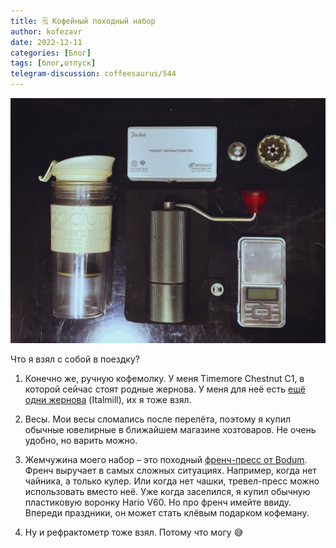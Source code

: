 ```yaml
---
title: 🗒 Кофейный походный набор
author: kofezavr
date: 2022-12-11
categories: [Блог]
tags: [блог,отпуск]
telegram-discussion: coffeesaurus/544
--- 
```

![Кофейный походный набор](/assets/img/posts/22/12/nabor.jpg)

Что я взял с собой в поездку?

1. Конечно же, ручную кофемолку. У меня Timemore Chestnut C1, в которой сейчас стоят родные жернова. У меня для неё есть [ещё одни жернова](https://youtu.be/XQMgLQuTyL4) (Italmill), их я тоже взял. 

2. Весы. Мои весы сломались после перелёта, поэтому я купил обычные ювелирные в ближайшем магазине хозтоваров. Не очень удобно, но варить можно.

3. Жемчужина моего набор – это походный [френч-пресс от Bodum](https://youtu.be/Jjz0b-fOu3I). Френч выручает в самых сложных ситуациях. Например, когда нет чайника, а только кулер. Или когда нет чашки, тревел-пресс можно использовать вместо неё.
   Уже когда заселился, я купил обычную пластиковую воронку Hario V60. Но про френч имейте ввиду. Впереди праздники, он может стать клёвым подарком кофеману.

4. Ну и рефрактометр тоже взял. Потому что могу 😅